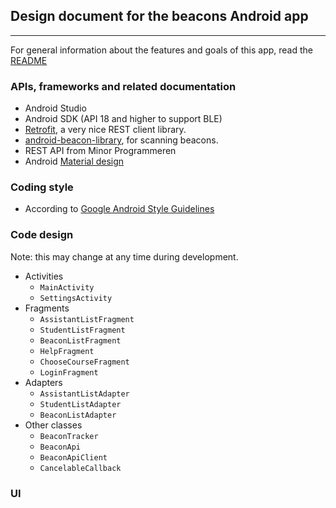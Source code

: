 ## Design document for the beacons Android app
***
For general information about the features and goals of this app, read the [README](https://github.com/sander-m/beacons-android/blob/master/README.md)

### APIs, frameworks and related documentation
* Android Studio
* Android SDK (API 18 and higher to support BLE)
* [Retrofit](http://square.github.io/retrofit/), a very nice REST client library.
* [android-beacon-library](https://github.com/AltBeacon/android-beacon-library), for scanning beacons.
* REST API from Minor Programmeren
* Android [Material design](https://developer.android.com/design/material/index.html)

### Coding style
* According to [Google Android Style Guidelines](http://source.android.com/source/code-style.html)

### Code design
Note: this may change at any time during development.
* Activities
  * `MainActivity`  
  * `SettingsActivity`  
* Fragments
  * `AssistantListFragment`
  * `StudentListFragment`
  * `BeaconListFragment`
  * `HelpFragment`
  * `ChooseCourseFragment`
  * `LoginFragment`
* Adapters
  * `AssistantListAdapter`
  * `StudentListAdapter`
  * `BeaconListAdapter`
* Other classes
  * `BeaconTracker`
  * `BeaconApi`
  * `BeaconApiClient`
  * `CancelableCallback`

### UI

